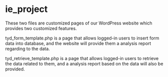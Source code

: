 # ie_project
These two files are customized pages of our WordPress website which provides two customized features.

tyd_form_template.php is a page that allows logged-in users to insert form data into database, and the website will provide them a analysis report regarding to the data.

tyd_retrieve_template.php is a page that allows logged-in users to retrieve the data related to them, and a analysis report based on the data will also be provided.
